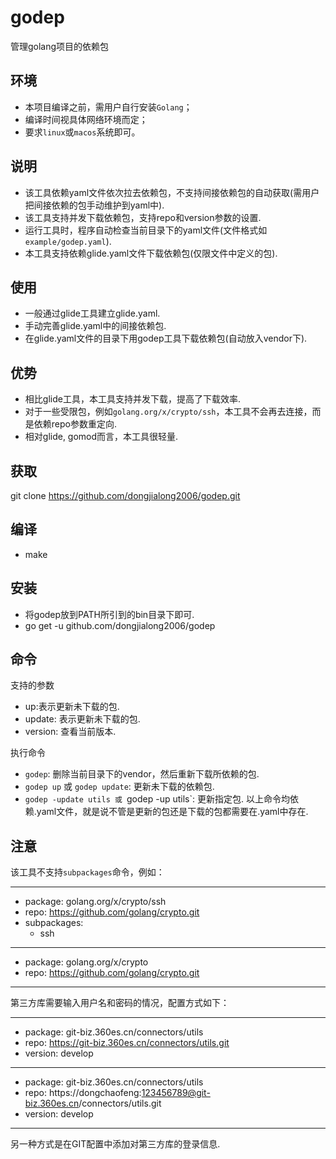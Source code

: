 # godep
管理golang项目的依赖包

## 环境

- 本项目编译之前，需用户自行安装`Golang`；
- 编译时间视具体网络环境而定；
- 要求`linux`或`macos`系统即可。

## 说明

- 该工具依赖yaml文件依次拉去依赖包，不支持间接依赖包的自动获取(需用户把间接依赖的包手动维护到yaml中).
- 该工具支持并发下载依赖包，支持repo和version参数的设置.
- 运行工具时，程序自动检查当前目录下的yaml文件(文件格式如`example/godep.yaml`).
- 本工具支持依赖glide.yaml文件下载依赖包(仅限文件中定义的包).

## 使用

- 一般通过glide工具建立glide.yaml.
- 手动完善glide.yaml中的间接依赖包.
- 在glide.yaml文件的目录下用godep工具下载依赖包(自动放入vendor下).

## 优势

- 相比glide工具，本工具支持并发下载，提高了下载效率.
- 对于一些受限包，例如`golang.org/x/crypto/ssh`，本工具不会再去连接，而是依赖repo参数重定向.
- 相对glide, gomod而言，本工具很轻量.

## 获取

git clone https://github.com/dongjialong2006/godep.git

## 编译

- make

## 安装

- 将godep放到PATH所引到的bin目录下即可.
- go get -u github.com/dongjialong2006/godep

## 命令

支持的参数
- up:表示更新未下载的包.
- update: 表示更新未下载的包.
- version: 查看当前版本.

执行命令
- `godep`: 删除当前目录下的vendor，然后重新下载所依赖的包.
- `godep up` 或 `godep update`: 更新未下载的依赖包.
- `godep -update utils 或 `godep -up utils`: 更新指定包.
以上命令均依赖.yaml文件，就是说不管是更新的包还是下载的包都需要在.yaml中存在.

## 注意

该工具不支持`subpackages`命令，例如：

***
- package: golang.org/x/crypto/ssh
- repo: https://github.com/golang/crypto.git
- subpackages:
  - ssh
***
- package: golang.org/x/crypto
- repo: https://github.com/golang/crypto.git
***

第三方库需要输入用户名和密码的情况，配置方式如下：
***
- package: git-biz.360es.cn/connectors/utils
- repo: https://git-biz.360es.cn/connectors/utils.git
- version: develop
***
- package: git-biz.360es.cn/connectors/utils
- repo: https://dongchaofeng:123456789@git-biz.360es.cn/connectors/utils.git
- version: develop
***

另一种方式是在GIT配置中添加对第三方库的登录信息.
